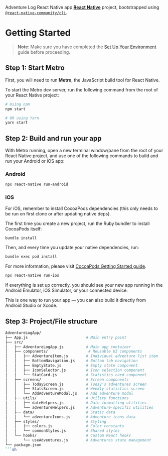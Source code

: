 Adventure Log React Native app [**React Native**](https://reactnative.dev) project, bootstrapped using [`@react-native-community/cli`](https://github.com/react-native-community/cli).

# Getting Started

> **Note**: Make sure you have completed the [Set Up Your Environment](https://reactnative.dev/docs/set-up-your-environment) guide before proceeding.

## Step 1: Start Metro

First, you will need to run **Metro**, the JavaScript build tool for React Native.

To start the Metro dev server, run the following command from the root of your React Native project:

```sh
# Using npm
npm start

# OR using Yarn
yarn start
```

## Step 2: Build and run your app

With Metro running, open a new terminal window/pane from the root of your React Native project, and use one of the following commands to build and run your Android or iOS app:

### Android

```sh
npx react-native run-android
```

### iOS

For iOS, remember to install CocoaPods dependencies (this only needs to be run on first clone or after updating native deps).

The first time you create a new project, run the Ruby bundler to install CocoaPods itself:

```sh
bundle install
```

Then, and every time you update your native dependencies, run:

```sh
bundle exec pod install
```

For more information, please visit [CocoaPods Getting Started guide](https://guides.cocoapods.org/using/getting-started.html).

```sh
npx react-native run-ios
```

If everything is set up correctly, you should see your new app running in the Android Emulator, iOS Simulator, or your connected device.

This is one way to run your app — you can also build it directly from Android Studio or Xcode.

## Step 3: Project/File structure

```sh
AdventureLogApp/
├── App.js                          # Main entry point
├── src/
│   ├── AdventureLogApp.js          # Main app container
│   ├── components/                  # Reusable UI components
│   │   ├── AdventureItem.js        # Individual adventure list item
│   │   ├── BottomNavigation.js     # Bottom tab navigation
│   │   ├── EmptyState.js           # Empty state component
│   │   ├── IconSelector.js         # Icon selection component
│   │   └── StatCard.js             # Statistics card component
│   ├── screens/                    # Screen components
│   │   ├── TodayScreen.js          # Today's adventures screen
│   │   ├── StatsScreen.js          # Weekly statistics screen
│   │   └── AddAdventureModal.js    # Add adventure modal
│   ├── utils/                      # Utility functions
│   │   ├── dateHelpers.js          # Date formatting utilities
│   │   └── adventureHelpers.js     # Adventure-specific utilities
│   ├── data/                       # Static data
│   │   └── adventureIcons.js       # Adventure icons data
│   ├── styles/                     # Styling
│   │   ├── colors.js               # Color constants
│   │   └── commonStyles.js         # Shared styles
│   └── hooks/                      # Custom React hooks
│       └── useAdventures.js        # Adventures state management
└── package.json
```sh

